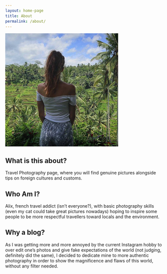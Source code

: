 ```yaml
---
layout: home-page
title: About
permalink: /about/
---
```

![](/assets/img/alix-profile-picture.jpg)

## What is this about?

Travel Photography page, where you will find genuine pictures alongside tips on foreign cultures and customs. 

## Who Am I?

Alix, french travel addict (isn’t everyone?), with basic photography skills (even my cat could take great pictures nowadays) hoping to inspire some people to be more respectful travellers toward locals and the environment.

## Why a blog?

As I was getting more and more annoyed by the current Instagram hobby to over edit one’s photos and give fake expectations of the world (not judging, definitely did the same), I decided to dedicate mine to more authentic photography in order to show the magnificence and flaws of this world, without any filter needed.
